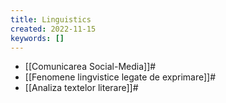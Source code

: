 ```yaml
---
title: Linguistics
created: 2022-11-15
keywords: []
---
```


- [[Comunicarea Social-Media]]#
- [[Fenomene lingvistice legate de exprimare]]#
- [[Analiza textelor literare]]#
